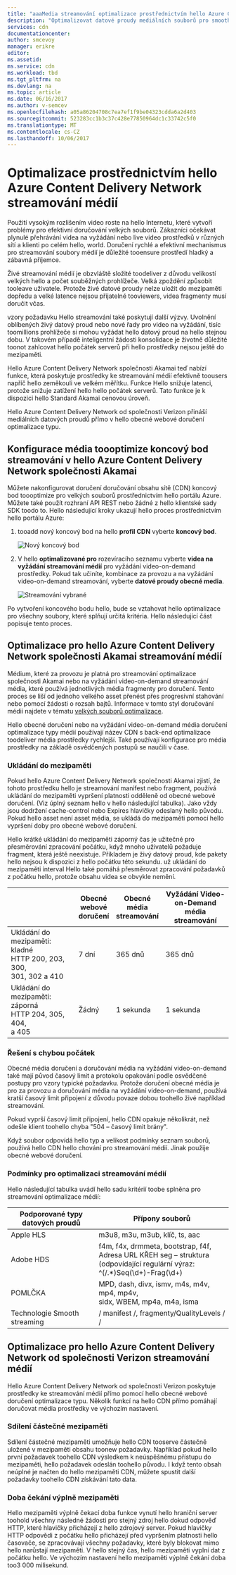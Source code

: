 ```yaml
---
title: "aaaMedia streamování optimalizace prostřednictvím hello Azure Content Delivery Network"
description: "Optimalizovat datové proudy mediálních souborů pro smooth doručení"
services: cdn
documentationcenter: 
author: smcevoy
manager: erikre
editor: 
ms.assetid: 
ms.service: cdn
ms.workload: tbd
ms.tgt_pltfrm: na
ms.devlang: na
ms.topic: article
ms.date: 06/16/2017
ms.author: v-semcev
ms.openlocfilehash: a05a86204708c7ea7ef1f9be04323cdda6a2d403
ms.sourcegitcommit: 523283cc1b3c37c428e77850964dc1c33742c5f0
ms.translationtype: MT
ms.contentlocale: cs-CZ
ms.lasthandoff: 10/06/2017
---
```

# <a name="media-streaming-optimization-via-hello-azure-content-delivery-network"></a>Optimalizace prostřednictvím hello Azure Content Delivery Network streamování médií 
 
Použití vysokým rozlišením video roste na hello Internetu, které vytvoří problémy pro efektivní doručování velkých souborů. Zákazníci očekávat plynulé přehrávání videa na vyžádání nebo live video prostředků v různých sítí a klienti po celém hello, world. Doručení rychlé a efektivní mechanismus pro streamování soubory médií je důležité tooensure prostředí hladký a zábavná příjemce.  

Živé streamování médií je obzvláště složité toodeliver z důvodu velikostí velkých hello a počet souběžných prohlížeče. Velká zpoždění způsobit tooleave uživatele. Protože živé datové proudy nelze uložit do mezipaměti dopředu a velké latence nejsou přijatelné tooviewers, videa fragmenty musí doručit včas. 

vzory požadavku Hello streamování také poskytují další výzvy. Uvolnění oblíbených živý datový proud nebo nové řady pro video na vyžádání, tisíc toomillions prohlížeče si mohou vyžádat hello datový proud na hello stejnou dobu. V takovém případě inteligentní žádosti konsolidace je životně důležité toonot zahlcovat hello počátek serverů při hello prostředky nejsou ještě do mezipaměti.
 
Hello Azure Content Delivery Network společnosti Akamai teď nabízí funkce, která poskytuje prostředky ke streamování médií efektivně toousers napříč hello zeměkouli ve velkém měřítku. Funkce Hello snižuje latenci, protože snižuje zatížení hello hello počátek serverů. Tato funkce je k dispozici hello Standard Akamai cenovou úroveň. 

Hello Azure Content Delivery Network od společnosti Verizon přináší mediálních datových proudů přímo v hello obecné webové doručení optimalizace typu.
 
## <a name="configure-an-endpoint-toooptimize-media-streaming-in-hello-azure-content-delivery-network-from-akamai"></a>Konfigurace média toooptimize koncový bod streamování v hello Azure Content Delivery Network společnosti Akamai
 
Můžete nakonfigurovat doručení doručování obsahu sítě (CDN) koncový bod toooptimize pro velkých souborů prostřednictvím hello portálu Azure. Můžete také použít rozhraní API REST nebo žádné z hello klientské sady SDK toodo to. Hello následující kroky ukazují hello proces prostřednictvím hello portálu Azure:

1. tooadd nový koncový bod na hello **profil CDN** vyberte **koncový bod**.
  
    ![Nový koncový bod](./media/cdn-media-streaming-optimization/01_Adding.png)

2. V hello **optimalizované pro** rozevíracího seznamu vyberte **videa na vyžádání streamování médií** pro vyžádání video-on-demand prostředky. Pokud tak učiníte, kombinace za provozu a na vyžádání video-on-demand streamování, vyberte **datové proudy obecné media**.

    ![Streamování vybrané](./media/cdn-media-streaming-optimization/02_Creating.png) 
 
Po vytvoření koncového bodu hello, bude se vztahovat hello optimalizace pro všechny soubory, které splňují určitá kritéria. Hello následující část popisuje tento proces. 
 
## <a name="media-streaming-optimizations-for-hello-azure-content-delivery-network-from-akamai"></a>Optimalizace pro hello Azure Content Delivery Network společnosti Akamai streamování médií
 
Médium, které za provozu je platná pro streamování optimalizace společnosti Akamai nebo na vyžádání video-on-demand streamování média, které používá jednotlivých média fragmenty pro doručení. Tento proces se liší od jednoho velkého asset přenést přes progresivní stahování nebo pomocí žádosti o rozsah bajtů. Informace v tomto styl doručování médií najdete v tématu [velkých souborů optimalizace](cdn-large-file-optimization.md).


Hello obecné doručení nebo na vyžádání video-on-demand média doručení optimalizace typy médií používají název CDN s back-end optimalizace toodeliver média prostředky rychlejší. Také používají konfigurace pro média prostředky na základě osvědčených postupů se naučili v čase.

### <a name="caching"></a>Ukládání do mezipaměti

Pokud hello Azure Content Delivery Network společnosti Akamai zjistí, že tohoto prostředku hello je streamování manifest nebo fragment, používá ukládání do mezipaměti vypršení platnosti odděleně od obecné webové doručení. (Viz úplný seznam hello v hello následující tabulka). Jako vždy jsou dodržení cache-control nebo Expires hlavičky odeslaný hello původu. Pokud hello asset není asset média, se ukládá do mezipaměti pomocí hello vypršení doby pro obecné webové doručení.

Hello krátké ukládání do mezipaměti záporný čas je užitečné pro přesměrování zpracování počátku, když mnoho uživatelů požaduje fragment, která ještě neexistuje. Příkladem je živý datový proud, kde pakety hello nejsou k dispozici z hello počátku této sekundu. už ukládání do mezipaměti interval Hello také pomáhá přesměrovat zpracování požadavků z počátku hello, protože obsahu videa se obvykle nemění.
 

|    | Obecné<br> webové<br>doručení | Obecné<br> média<br> streamování | Vyžádání Video-on-Demand <br>média<br> streamování  
--- | --- | --- | ---
Ukládání do mezipaměti: kladné <br> HTTP 200, 203, 300, <br> 301, 302 a 410 | 7 dní |365 dnů | 365 dnů   
Ukládání do mezipaměti: záporná <br> HTTP 204, 305, 404, <br> a 405 | Žádný | 1 sekunda | 1 sekunda
 
### <a name="deal-with-origin-failure"></a>Řešení s chybou počátek  

Obecné média doručení a doručování média na vyžádání video-on-demand také mají původ časový limit a protokolu opakování podle osvědčené postupy pro vzory typické požadavku. Protože doručení obecné média je pro za provozu a doručování média na vyžádání video-on-demand, používá kratší časový limit připojení z důvodu povaze dobou toohello živé například streamování.

Pokud vyprší časový limit připojení, hello CDN opakuje několikrát, než odešle klient toohello chyba "504 – časový limit brány". 

Když soubor odpovídá hello typ a velikost podmínky seznam souborů, používá hello CDN hello chování pro streamování médií. Jinak použije obecné webové doručení.
   
### <a name="conditions-for-media-streaming-optimization"></a>Podmínky pro optimalizaci streamování médií 

Hello následující tabulka uvádí hello sadu kritérií toobe splněna pro streamování optimalizace médií: 
 
Podporované typy datových proudů | Přípony souborů  
--- | ---  
Apple HLS | m3u8, m3u, m3ub, klíč, ts, aac
Adobe HDS | f4m, f4x, drmmeta, bootstrap, f4f,<br>Adresa URL KŘEH seg – struktura <br> (odpovídající regulární výraz: ^(/.*)Seq(\d+)-Frag(\d+)
POMLČKA | MPD, dash, divx, ismv, m4s, m4v, mp4, mp4v, <br> sidx, WBEM, mp4a, m4a, isma
Technologie Smooth streaming | / manifest /, fragmenty/QualityLevels / /
  

 
## <a name="media-streaming-optimizations-for-hello-azure-content-delivery-network-from-verizon"></a>Optimalizace pro hello Azure Content Delivery Network od společnosti Verizon streamování médií

Hello Azure Content Delivery Network od společnosti Verizon poskytuje prostředky ke streamování médií přímo pomocí hello obecné webové doručení optimalizace typu. Několik funkcí na hello CDN přímo pomáhají doručovat média prostředky ve výchozím nastavení.

### <a name="partial-cache-sharing"></a>Sdílení částečné mezipaměti

Sdílení částečné mezipaměti umožňuje hello CDN tooserve částečně uložené v mezipaměti obsahu toonew požadavky. Například pokud hello první požadavek toohello CDN výsledkem k neúspěšnému přístupu do mezipaměti, hello požadavek odeslán toohello původu. I když tento obsah neúplné je načten do hello mezipaměti CDN, můžete spustit další požadavky toohello CDN získávání tato data. 

### <a name="cache-fill-wait-time"></a>Doba čekání výplně mezipaměti

 Hello mezipaměti výplně čekací doba funkce vynutí hello hraniční server toohold všechny následné žádosti pro stejný zdroj hello dokud odpověď HTTP, které hlavičky přicházejí z hello zdrojový server. Pokud hlavičky HTTP odpovědi z počátku hello přicházejí před vypršením platnosti hello časovače, se zpracovávají všechny požadavky, které byly blokovat mimo hello narůstají mezipaměti. V hello stejný čas, hello mezipaměti vyplní dat z počátku hello. Ve výchozím nastavení hello mezipaměti výplně čekání doba too3 000 milisekund. 

